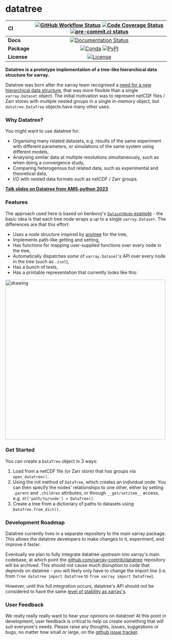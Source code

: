 # datatree

| CI          | [![GitHub Workflow Status][github-ci-badge]][github-ci-link] [![Code Coverage Status][codecov-badge]][codecov-link] [![pre-commit.ci status][pre-commit.ci-badge]][pre-commit.ci-link] |
| :---------- | :------------------------------------------------------------------------------------------------------------------------------------------------------------------------------------: |
| **Docs**    |                                                                     [![Documentation Status][rtd-badge]][rtd-link]                                                                     |
| **Package** |                                                          [![Conda][conda-badge]][conda-link] [![PyPI][pypi-badge]][pypi-link]                                                          |
| **License** |                                                                         [![License][license-badge]][repo-link]                                                                         |


**Datatree is a prototype implementation of a tree-like hierarchical data structure for xarray.**

Datatree was born after the xarray team recognised a [need for a new hierarchical data structure](https://github.com/pydata/xarray/issues/4118),
that was more flexible than a single `xarray.Dataset` object.
The initial motivation was to represent netCDF files / Zarr stores with multiple nested groups in a single in-memory object,
but `datatree.DataTree` objects have many other uses.

### Why Datatree?

You might want to use datatree for:

- Organising many related datasets, e.g. results of the same experiment with different parameters, or simulations of the same system using different models,
- Analysing similar data at multiple resolutions simultaneously, such as when doing a convergence study,
- Comparing heterogenous but related data, such as experimental and theoretical data,
- I/O with nested data formats such as netCDF / Zarr groups.

[**Talk slides on Datatree from AMS-python 2023**](https://speakerdeck.com/tomnicholas/xarray-datatree-hierarchical-data-structures-for-multi-model-science)

### Features

The approach used here is based on benbovy's [`DatasetNode` example](https://gist.github.com/benbovy/92e7c76220af1aaa4b3a0b65374e233a) - the basic idea is that each tree node wraps a up to a single `xarray.Dataset`. The differences are that this effort:
- Uses a node structure inspired by [anytree](https://github.com/xarray-contrib/datatree/issues/7) for the tree,
- Implements path-like getting and setting,
- Has functions for mapping user-supplied functions over every node in the tree,
- Automatically dispatches *some* of `xarray.Dataset`'s API over every node in the tree (such as `.isel`),
- Has a bunch of tests,
- Has a printable representation that currently looks like this:
<img src="https://user-images.githubusercontent.com/35968931/130657849-577faa00-1b8b-4e33-a45c-4f389ce325b2.png" alt="drawing" width="500"/>

### Get Started

You can create a `DataTree` object in 3 ways:
1) Load from a netCDF file (or Zarr store) that has groups via `open_datatree()`.
2) Using the init method of `DataTree`, which creates an individual node.
  You can then specify the nodes' relationships to one other, either by setting `.parent` and `.children` attributes,
  or through `__get/setitem__` access, e.g. `dt['path/to/node'] = DataTree()`.
3) Create a tree from a dictionary of paths to datasets using `DataTree.from_dict()`.

### Development Roadmap

Datatree currently lives in a separate repository to the main xarray package.
This allows the datatree developers to make changes to it, experiment, and improve it faster.

Eventually we plan to fully integrate datatree upstream into xarray's main codebase, at which point the [github.com/xarray-contrib/datatree](https://github.com/xarray-contrib/datatree>) repository will be archived.
This should not cause much disruption to code that depends on datatree - you will likely only have to change the import line (i.e. from ``from datatree import DataTree`` to ``from xarray import DataTree``).

However, until this full integration occurs, datatree's API should not be considered to have the same [level of stability as xarray's](https://docs.xarray.dev/en/stable/contributing.html#backwards-compatibility).

### User Feedback

We really really really want to hear your opinions on datatree!
At this point in development, user feedback is critical to help us create something that will suit everyone's needs.
Please raise any thoughts, issues, suggestions or bugs, no matter how small or large, on the [github issue tracker](https://github.com/xarray-contrib/datatree/issues).


[github-ci-badge]: https://img.shields.io/github/actions/workflow/status/xarray-contrib/datatree/main.yaml?branch=main&label=CI&logo=github
[github-ci-link]: https://github.com/xarray-contrib/datatree/actions?query=workflow%3ACI
[codecov-badge]: https://img.shields.io/codecov/c/github/xarray-contrib/datatree.svg?logo=codecov
[codecov-link]: https://codecov.io/gh/xarray-contrib/datatree
[rtd-badge]: https://img.shields.io/readthedocs/xarray-datatree/latest.svg
[rtd-link]: https://xarray-datatree.readthedocs.io/en/latest/?badge=latest
[pypi-badge]: https://img.shields.io/pypi/v/xarray-datatree?logo=pypi
[pypi-link]: https://pypi.org/project/xarray-datatree
[conda-badge]: https://img.shields.io/conda/vn/conda-forge/xarray-datatree?logo=anaconda
[conda-link]: https://anaconda.org/conda-forge/xarray-datatree
[license-badge]: https://img.shields.io/github/license/xarray-contrib/datatree
[repo-link]: https://github.com/xarray-contrib/datatree
[pre-commit.ci-badge]: https://results.pre-commit.ci/badge/github/xarray-contrib/datatree/main.svg
[pre-commit.ci-link]: https://results.pre-commit.ci/latest/github/xarray-contrib/datatree/main
